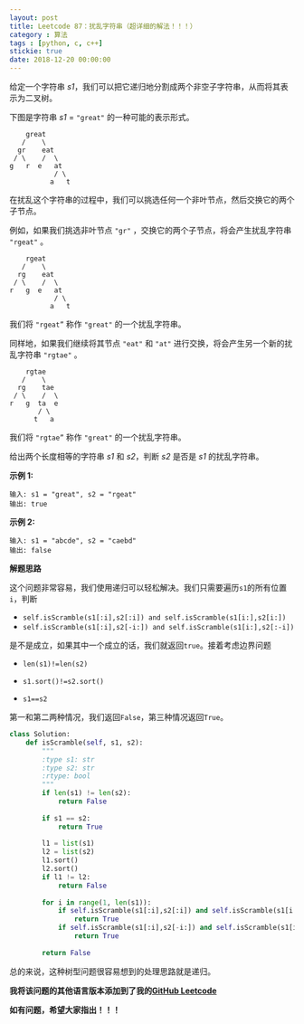 ```yaml
---
layout: post
title: Leetcode 87：扰乱字符串（超详细的解法！！！）
category : 算法
tags : [python, c, c++]
stickie: true
date: 2018-12-20 00:00:00
---
```


给定一个字符串 *s1*，我们可以把它递归地分割成两个非空子字符串，从而将其表示为二叉树。

下图是字符串 *s1* = `"great"` 的一种可能的表示形式。

```
    great
   /    \
  gr    eat
 / \    /  \
g   r  e   at
           / \
          a   t
```

在扰乱这个字符串的过程中，我们可以挑选任何一个非叶节点，然后交换它的两个子节点。

例如，如果我们挑选非叶节点 `"gr"` ，交换它的两个子节点，将会产生扰乱字符串 `"rgeat"` 。

```
    rgeat
   /    \
  rg    eat
 / \    /  \
r   g  e   at
           / \
          a   t
```

我们将 `"rgeat”` 称作 `"great"` 的一个扰乱字符串。

同样地，如果我们继续将其节点 `"eat"` 和 `"at"` 进行交换，将会产生另一个新的扰乱字符串 `"rgtae"` 。

```
    rgtae
   /    \
  rg    tae
 / \    /  \
r   g  ta  e
       / \
      t   a
```

我们将 `"rgtae”` 称作 `"great"` 的一个扰乱字符串。

给出两个长度相等的字符串 *s1* 和 *s2*，判断 *s2* 是否是 *s1* 的扰乱字符串。

**示例 1:**

```
输入: s1 = "great", s2 = "rgeat"
输出: true
```

**示例 2:**

```
输入: s1 = "abcde", s2 = "caebd"
输出: false
```

**解题思路**

这个问题非常容易，我们使用递归可以轻松解决。我们只需要遍历`s1`的所有位置`i`，判断

- `self.isScramble(s1[:i],s2[:i]) and self.isScramble(s1[i:],s2[i:])`
- `self.isScramble(s1[:i],s2[-i:]) and self.isScramble(s1[i:],s2[:-i])`

是不是成立，如果其中一个成立的话，我们就返回`true`。接着考虑边界问题

- `len(s1)!=len(s2)`
- `s1.sort()!=s2.sort()`

- `s1==s2`

第一和第二两种情况，我们返回`False`，第三种情况返回`True`。

```python
class Solution:
    def isScramble(self, s1, s2):
        """
        :type s1: str
        :type s2: str
        :rtype: bool
        """   
        if len(s1) != len(s2): 
            return False
        
        if s1 == s2: 
            return True
        
        l1 = list(s1)
        l2 = list(s2)
        l1.sort()
        l2.sort()
        if l1 != l2: 
            return False
        
        for i in range(1, len(s1)):
            if self.isScramble(s1[:i],s2[:i]) and self.isScramble(s1[i:],s2[i:]):
                return True
            if self.isScramble(s1[:i],s2[-i:]) and self.isScramble(s1[i:],s2[:-i]):
                return True
            
        return False
```

总的来说，这种树型问题很容易想到的处理思路就是递归。

**我将该问题的其他语言版本添加到了我的[GitHub Leetcode](https://github.com/luliyucoordinate/Leetcode)**

**如有问题，希望大家指出！！！**